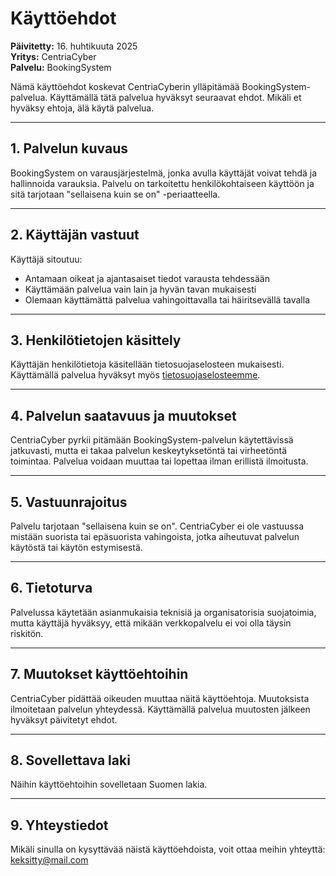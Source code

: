 # Käyttöehdot

**Päivitetty:** 16. huhtikuuta 2025  
**Yritys:** CentriaCyber  
**Palvelu:** BookingSystem

Nämä käyttöehdot koskevat CentriaCyberin ylläpitämää BookingSystem-palvelua. Käyttämällä tätä palvelua hyväksyt seuraavat ehdot. Mikäli et hyväksy ehtoja, älä käytä palvelua.

---

## 1. Palvelun kuvaus

BookingSystem on varausjärjestelmä, jonka avulla käyttäjät voivat tehdä ja hallinnoida varauksia. Palvelu on tarkoitettu henkilökohtaiseen käyttöön ja sitä tarjotaan "sellaisena kuin se on" -periaatteella.

---

## 2. Käyttäjän vastuut

Käyttäjä sitoutuu:

- Antamaan oikeat ja ajantasaiset tiedot varausta tehdessään  
- Käyttämään palvelua vain lain ja hyvän tavan mukaisesti  
- Olemaan käyttämättä palvelua vahingoittavalla tai häiritsevällä tavalla

---

## 3. Henkilötietojen käsittely

Käyttäjän henkilötietoja käsitellään tietosuojaselosteen mukaisesti. Käyttämällä palvelua hyväksyt myös [tietosuojaselosteemme](./privacypolicy.md).

---

## 4. Palvelun saatavuus ja muutokset

CentriaCyber pyrkii pitämään BookingSystem-palvelun käytettävissä jatkuvasti, mutta ei takaa palvelun keskeytyksetöntä tai virheetöntä toimintaa. Palvelua voidaan muuttaa tai lopettaa ilman erillistä ilmoitusta.

---

## 5. Vastuunrajoitus

Palvelu tarjotaan "sellaisena kuin se on". CentriaCyber ei ole vastuussa mistään suorista tai epäsuorista vahingoista, jotka aiheutuvat palvelun käytöstä tai käytön estymisestä.

---

## 6. Tietoturva

Palvelussa käytetään asianmukaisia teknisiä ja organisatorisia suojatoimia, mutta käyttäjä hyväksyy, että mikään verkkopalvelu ei voi olla täysin riskitön.

---

## 7. Muutokset käyttöehtoihin

CentriaCyber pidättää oikeuden muuttaa näitä käyttöehtoja. Muutoksista ilmoitetaan palvelun yhteydessä. Käyttämällä palvelua muutosten jälkeen hyväksyt päivitetyt ehdot.

---

## 8. Sovellettava laki

Näihin käyttöehtoihin sovelletaan Suomen lakia.

---

## 9. Yhteystiedot

Mikäli sinulla on kysyttävää näistä käyttöehdoista, voit ottaa meihin yhteyttä: keksitty@mail.com

